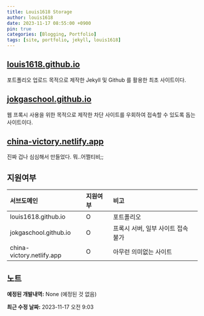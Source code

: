 ```yaml
---
title: Louis1618 Storage
author: louis1618
date: 2023-11-17 08:55:00 +0900
pin: true
categories: [Blogging, Portfolio]
tags: [site, portfolio, jekyll, louis1618]
---
```


## [louis1618.github.io](https://louis1618.github.io)

포트폴리오 업로드 목적으로 제작한 Jekyll 및 Github 를 활용한 최초 사이트이다.

## [jokgaschool.github.io](https://jokgaschool.github.io)

웹 프록시 사용을 위한 목적으로 제작한 차단 사이트를 우회하여 접속할 수 있도록 돕는 사이트이다.

## [china-victory.netlify.app](https://china-victory.netlify.app/)

진짜 겁나 심심해서 만들었다. 뭐..어쩔티비;;

## 지원여부

| 서브도메인                  | 지원여부          | 비고 |
|:----------------------------|:------------------|:-----|
| louis1618.github.io         |   O               | 포트폴리오 |
| jokgaschool.github.io       |   O               | 프록시 서버, 일부 사이트 접속 불가 |
| china-victory.netlify.app   |   O               | 아무런 의미없는 사이트 |

## 노트

**예정된 개발내역:** None (예정된 것 없음)

**최근 수정 날짜:** 2023-11-17 오전 9:03
